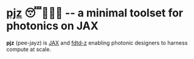 # [pjz](https://github.com/spinsphotonics/fdtdz) 😴👕👖💤 -- a minimal toolset for photonics on JAX

**pjz** (pee-jayz) is [JAX](https://github.com/google/jax) and [fdtd-z](https://github.com/spinsphotonics/fdtdz) enabling photonic designers to harness compute at scale.
